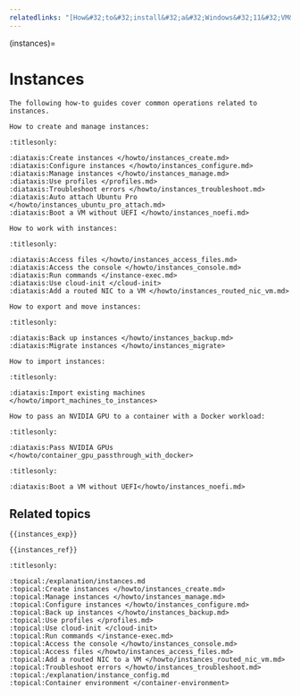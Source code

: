 ```yaml
---
relatedlinks: "[How&#32;to&#32;install&#32;a&#32;Windows&#32;11&#32;VM&#32;using&#32;LXD](https://ubuntu.com/tutorials/how-to-install-a-windows-11-vm-using-lxd)"
---
```


(instances)=
# Instances

```{only} diataxis
The following how-to guides cover common operations related to instances.

How to create and manage instances:
```

```{filtered-toctree}
:titlesonly:

:diataxis:Create instances </howto/instances_create.md>
:diataxis:Configure instances </howto/instances_configure.md>
:diataxis:Manage instances </howto/instances_manage.md>
:diataxis:Use profiles </profiles.md>
:diataxis:Troubleshoot errors </howto/instances_troubleshoot.md>
:diataxis:Auto attach Ubuntu Pro </howto/instances_ubuntu_pro_attach.md>
:diataxis:Boot a VM without UEFI </howto/instances_noefi.md>
```

```{only} diataxis
How to work with instances:
```

```{filtered-toctree}
:titlesonly:

:diataxis:Access files </howto/instances_access_files.md>
:diataxis:Access the console </howto/instances_console.md>
:diataxis:Run commands </instance-exec.md>
:diataxis:Use cloud-init </cloud-init>
:diataxis:Add a routed NIC to a VM </howto/instances_routed_nic_vm.md>
```

```{only} diataxis
How to export and move instances:
```

```{filtered-toctree}
:titlesonly:

:diataxis:Back up instances </howto/instances_backup.md>
:diataxis:Migrate instances </howto/instances_migrate>
```

```{only} diataxis
How to import instances:
```

```{filtered-toctree}
:titlesonly:

:diataxis:Import existing machines </howto/import_machines_to_instances>
```

```{only} diataxis
How to pass an NVIDIA GPU to a container with a Docker workload:
```

```{filtered-toctree}
:titlesonly:

:diataxis:Pass NVIDIA GPUs </howto/container_gpu_passthrough_with_docker>
```

```{filtered-toctree}
:titlesonly:

:diataxis:Boot a VM without UEFI</howto/instances_noefi.md>
```

## Related topics

```{only} diataxis
{{instances_exp}}

{{instances_ref}}
```

```{filtered-toctree}
:titlesonly:

:topical:/explanation/instances.md
:topical:Create instances </howto/instances_create.md>
:topical:Manage instances </howto/instances_manage.md>
:topical:Configure instances </howto/instances_configure.md>
:topical:Back up instances </howto/instances_backup.md>
:topical:Use profiles </profiles.md>
:topical:Use cloud-init </cloud-init>
:topical:Run commands </instance-exec.md>
:topical:Access the console </howto/instances_console.md>
:topical:Access files </howto/instances_access_files.md>
:topical:Add a routed NIC to a VM </howto/instances_routed_nic_vm.md>
:topical:Troubleshoot errors </howto/instances_troubleshoot.md>
:topical:/explanation/instance_config.md
:topical:Container environment </container-environment>
```
